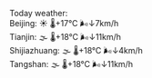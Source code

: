 Today weather:  
Beijing: ☀️ 🌡️+17°C 🌬️↓7km/h  
Tianjin: 🌫  🌡️+18°C 🌬️↓11km/h  
Shijiazhuang: 🌫  🌡️+18°C 🌬️↓4km/h  
Tangshan: 🌫  🌡️+18°C 🌬️↓11km/h  
